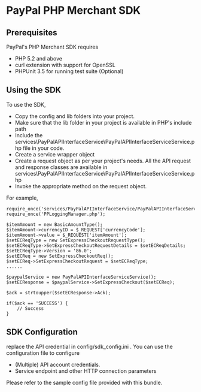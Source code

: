 
PayPal PHP Merchant SDK
===============================

Prerequisites
-------------

PayPal's PHP Merchant SDK requires 

 * PHP 5.2 and above 
 * curl extension with support for OpenSSL 
 * PHPUnit 3.5 for running test suite (Optional)
  

Using the SDK
-------------

To use the SDK, 

* Copy the config and lib folders into your project.
* Make sure that the lib folder in your project is available in PHP's include path
* Include the services\PayPalAPIInterfaceService\PayPalAPIInterfaceServiceService.php file in your code.
* Create a service wrapper object
* Create a request object as per your project's needs. All the API request and response classes are available in services\PayPalAPIInterfaceService\PayPalAPIInterfaceServiceService.php
* Invoke the appropriate method on the request object.


For example,

	require_once('services/PayPalAPIInterfaceService/PayPalAPIInterfaceServiceService.php');	require_once('PPLoggingManager.php');
	
	$itemAmount = new BasicAmountType();
	$itemAmount->currencyID = $_REQUEST['currencyCode'];
	$itemAmount->value = $_REQUEST['itemAmount'];
	$setECReqType = new SetExpressCheckoutRequestType();
	$setECReqType->SetExpressCheckoutRequestDetails = $setECReqDetails;
	$setECReqType->Version = '86.0';
	$setECReq = new SetExpressCheckoutReq();
	$setECReq->SetExpressCheckoutRequest = $setECReqType;
	......

	$paypalService = new PayPalAPIInterfaceServiceService();
	$setECResponse = $paypalService->SetExpressCheckout($setECReq);
	
	$ack = strtoupper($setECResponse->Ack);
 
	if($ack == 'SUCCESS') {
		// Success
	}
  
 

SDK Configuration
-----------------

replace the API credential in config/sdk_config.ini . You can use the configuration file to configure

 * (Multiple) API account credentials.
 * Service endpoint and other HTTP connection parameters 


Please refer to the sample config file provided with this bundle.
